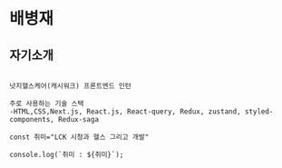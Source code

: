 # 배병재

## 자기소개

<pre>
<code>
넛지헬스케어(캐시워크) 프론트엔드 인턴

주로 사용하는 기술 스택
-HTML,CSS,Next.js, React.js, React-query, Redux, zustand, styled-components, Redux-saga

const 취미="LCK 시청과 헬스 그리고 개발"

console.log(`취미 : ${취미}`);
</code>
</pre>
